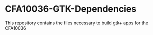 CFA10036-GTK-Dependencies
=========================

This repository contains the files necessary to build gtk+ apps for the CFA10036
